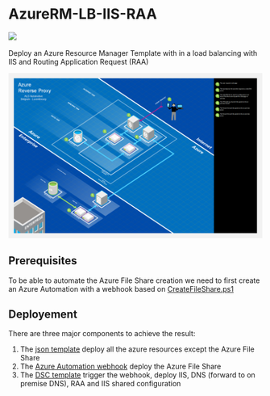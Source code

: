# AzureRM-LB-IIS-RAA

<a href="http://armviz.io/#/?load=https://raw.githubusercontent.com/ALD-Belux/AzureRM-LB-IIS-RAA/master/RPX-Pub/Templates/azuredeploy.json" target="_blank">
  <img src="http://armviz.io/visualizebutton.png"/>
</a>

Deploy an Azure Resource Manager Template with in a load balancing with IIS and Routing Application Request (RAA)

![Blueprint](RPXBluePrint.png)

## Prerequisites
To be able to automate the Azure File Share creation we need to first create an Azure Automation with a webhook based on  [CreateFileShare.ps1](RPX-Pub/Scripts/CreateFileShare.ps1)

## Deployement
There are three major components to achieve the result:

1. The [json template](RPX-Pub/Templates/azuredeploy.json) deploy all the azure resources except the Azure File Share
2. The [Azure Automation webhook](RPX-Pub/Scripts/CreateFileShare.ps1) deploy the Azure File Share
3. The [DSC template](RPX-Pub/DSC/DSCExtConfiguration.ps1) trigger the webhook, deploy IIS, DNS (forward to on premise DNS), RAA and IIS shared configuration

